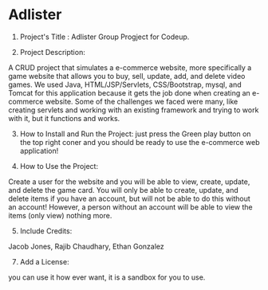 # Adlister

1. Project's Title : Adlister Group Progject for Codeup.

2. Project Description:

A CRUD project that simulates a e-commerce website, more specifically a game website that allows you to buy, sell, update, add, and delete video games.
We used Java, HTML/JSP/Servlets, CSS/Bootstrap, mysql, and Tomcat for this application because it gets the job done when creating an e-commerce website.
Some of the challenges we faced were many, like creating servlets and working with an existing framework and trying to work with it, but it functions and works.



3. How to Install and Run the Project:
just press the Green play button on the top right coner and you should be ready to use the e-commerce web application!



4. How to Use the Project:

Create a user for the website and you will be able to view, create, update, and delete the game card.
You will only be able to create, update, and delete items if you have an account, but will not be able to do this without an account!
However, a person without an account will be able to view the items (only view) nothing more.



5. Include Credits:

Jacob Jones,
Rajib Chaudhary,
Ethan Gonzalez



7. Add a License:

you can use it how ever want, it is a sandbox for you to use.


